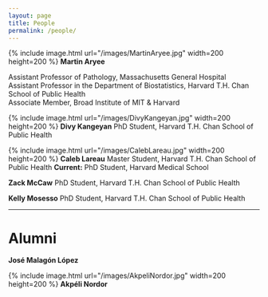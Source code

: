 ```yaml
---
layout: page
title: People
permalink: /people/
---
```


{% include image.html url="/images/MartinAryee.jpg" width=200 height=200  %}
**Martin Aryee**

Assistant Professor of Pathology, Massachusetts General Hospital  
Assistant Professor in the Department of Biostatistics, Harvard T.H. Chan School of Public Health  
Associate Member, Broad Institute of MIT & Harvard

{% include image.html url="/images/DivyKangeyan.jpg" width=200 height=200 %}
**Divy Kangeyan**
PhD Student, Harvard T.H. Chan School of Public Health

{% include image.html url="/images/CalebLareau.jpg" width=200 height=200 %}
**Caleb Lareau**
Master Student, Harvard T.H. Chan School of Public Health
**Current:** PhD Student, Harvard Medical School

**Zack McCaw**
PhD Student, Harvard T.H. Chan School of Public Health

**Kelly Mosesso**
PhD Student, Harvard T.H. Chan School of Public Health

-----------------------------------

# Alumni

**José Malagón López**

{% include image.html url="/images/AkpeliNordor.jpg" width=200 height=200 %}
**Akpéli Nordor**



